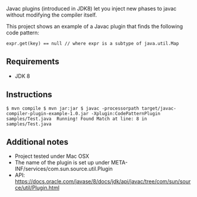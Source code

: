 Javac plugins (introduced in JDK8) let you inject new phases to javac without modifying the compiler itself.

This project shows an example of a Javac plugin that finds the following code pattern:

`
expr.get(key) == null // where expr is a subtype of java.util.Map
`

## Requirements

* JDK 8

## Instructions
`
$ mvn compile
$ mvn jar:jar
$ javac -processorpath target/javac-compiler-plugin-example-1.0.jar -Xplugin:CodePatternPlugin samples/Test.java 
Running!
Found Match at line: 8 in samples/Test.java
`

## Additional notes

* Project tested under Mac OSX
* The name of the plugin is set up under META-INF/services/com.sun.source.util.Plugin
* API: https://docs.oracle.com/javase/8/docs/jdk/api/javac/tree/com/sun/source/util/Plugin.html